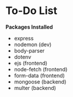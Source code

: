 # To-Do List


**Packages Installed**
- express
- nodemon (dev)
- body-parser
- dotenv
- ejs		(frontend)
- node-fetch	(frontend)
- form-data	(frontend)
- mongoose	(backend)
- multer 	(backend)
